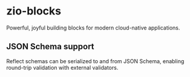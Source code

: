 # zio-blocks
Powerful, joyful building blocks for modern cloud-native applications.

## JSON Schema support

Reflect schemas can be serialized to and from JSON Schema, enabling round-trip validation with external validators.
